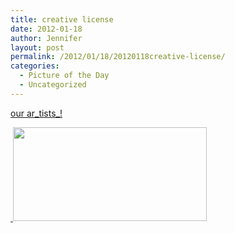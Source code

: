 ```yaml
---
title: creative license
date: 2012-01-18
author: Jennifer
layout: post
permalink: /2012/01/18/20120118creative-license/
categories:
  - Picture of the Day
  - Uncategorized
---
```

[our ar_tists_!](http://www.flickr.com/photos/jenniferandJennifers_photos/sets/72157628916854331/)

[ <img title="IMG_0651 - Version 2" height="150" alt="" width="310" class="alignnone size-thumbnail wp-image-1388" src="http://static.squarespace.com/static/50db6bb3e4b015296cd43789/50dfa5b1e4b0dc6320e0b5ea/50dfa5b3e4b0dc6320e0b8ac/1326812046000/?format=original" />](http://www.flickr.com/photos/jenniferandJennifers_photos/sets/72157628916854331/)
